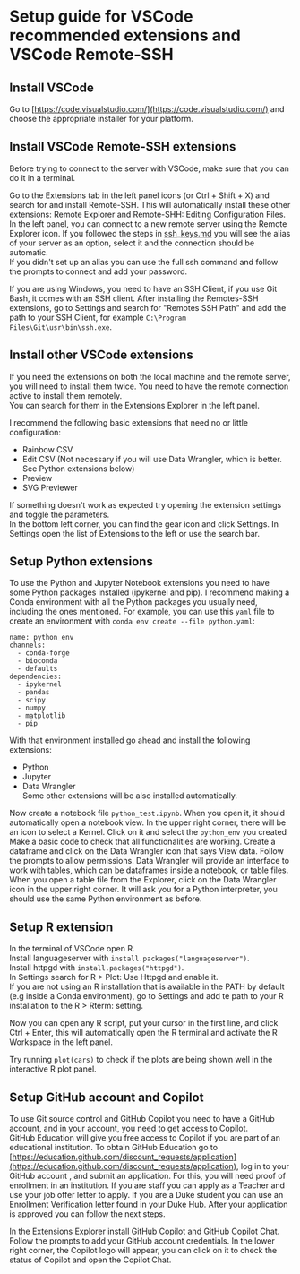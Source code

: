 # Setup guide for VSCode recommended extensions and VSCode Remote-SSH

## Install VSCode

Go to [https://code.visualstudio.com/](https://code.visualstudio.com/) and choose the appropriate installer for your platform.

## Install VSCode Remote-SSH extensions

Before trying to connect to the server with VSCode, make sure that you can do it in a terminal.  

Go to the Extensions tab in the left panel icons (or Ctrl + Shift + X) and search for and install Remote-SSH. 
This will automatically install these other extensions: Remote Explorer and Remote-SHH: Editing Configuration Files.
In the left panel, you can connect to a new remote server using the Remote Explorer icon. If you followed the steps in [ssh_keys.md](https://github.com/magwenelab/CodeStarterKit/blob/main/ssh_keys.md) 
you will see the alias of your server as an option, select it and the connection should be automatic.  
If you didn't set up an alias you can use the full ssh command and follow the prompts to connect and add your password.  

If you are using Windows, you need to have an SSH Client, if you use Git Bash, it comes with an SSH client. After installing the Remotes-SSH extensions, 
go to Settings and search for "Remotes SSH Path" and add the path to your SSH Client, for example `C:\Program Files\Git\usr\bin\ssh.exe`.  

## Install other VSCode extensions

If you need the extensions on both the local machine and the remote server, you will need to install them twice. 
You need to have the remote connection active to install them remotely.    
You can search for them in the Extensions Explorer in the left panel.

I recommend the following basic extensions that need no or little configuration:  

* Rainbow CSV
* Edit CSV (Not necessary if you will use Data Wrangler, which is better. See Python extensions below)  
* Preview  
* SVG Previewer

If something doesn't work as expected try opening the extension settings and toggle the parameters.  
In the bottom left corner, you can find the gear icon and click Settings. In Settings open the list of Extensions to the left 
or use the search bar.


## Setup Python extensions

To use the Python and Jupyter Notebook extensions you need to have some Python packages installed (ipykernel and pip). 
I recommend making a Conda environment with all the Python packages you usually need, including the ones mentioned. 
For example, you can use this `yaml` file to create an environment with `conda env create --file python.yaml`:
```
name: python_env
channels:
  - conda-forge
  - bioconda
  - defaults
dependencies:
  - ipykernel
  - pandas
  - scipy
  - numpy
  - matplotlib
  - pip
```

With that environment installed go ahead and install the following extensions:
* Python  
* Jupyter  
* Data Wrangler  
Some other extensions will be also installed automatically.

Now create a notebook file `python_test.ipynb`. When you open it, it should automatically open a notebook view.
In the upper right corner, there will be an icon to select a Kernel. Click on it and select the `python_env` you created 
Make a basic code to check that all functionalities are working. Create a dataframe and click on the Data Wrangler icon 
that says View data. Follow the prompts to allow permissions. 
Data Wrangler will provide an interface to work with tables, which can be dataframes inside a notebook, or table files. 
When you open a table file from the Explorer, click on the Data Wrangler icon in the upper right corner. It will ask you for a
Python interpreter, you should use the same Python environment as before. 

## Setup R extension

In the terminal of VSCode open R.  
Install languageserver with `install.packages("languageserver")`.  
Install httpgd with `install.packages("httpgd")`.   
In Settings search for R > Plot: Use Httpgd and enable it.  
If you are not using an R installation that is available in the PATH by default (e.g inside a Conda environment), go to 
Settings and add te path to your R installation to the R > Rterm:<OS> setting.

Now you can open any R script, put your cursor in the first line, and click Ctrl + Enter, 
this will automatically open the R terminal and activate the R Workspace in the left panel.  

Try running `plot(cars)` to check if the plots are being shown well in the interactive R plot panel.  


## Setup GitHub account and Copilot

To use Git source control and GitHub Copilot you need to have a GitHub account, and in your account, you need to get access to Copilot.  
GitHub Education will give you free access to Copilot if you are part of an educational institution. To obtain GitHub Education go to 
[https://education.github.com/discount_requests/application](https://education.github.com/discount_requests/application), log in to your GitHub account , 
and submit an application. For this, you will need proof of enrollment in an institution. If you are staff you can apply as a Teacher and use your job offer letter to apply. 
If you are a Duke student you can use an Enrollment Verification letter found in your Duke Hub. 
After your application is approved you can follow the next steps.  

In the Extensions Explorer install GitHub Copilot and GitHub Copilot Chat. Follow the prompts to add your GitHub account credentials. 
In the lower right corner, the Copilot logo will appear, you can click on it to check the status of Copilot and open the Copilot Chat.  


